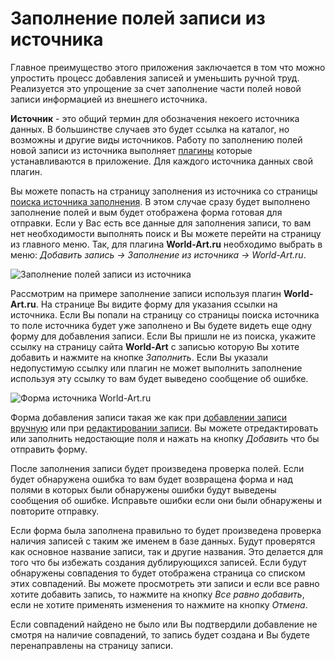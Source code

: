 # Заполнение полей записи из источника

Главное преимущество этого приложения заключается в том что можно упростить процесс добавления записей и уменьшить
ручной труд. Реализуется это упрощение за счет заполнение части полей новой записи информацией из внешнего источника.

**Источник** - это общий термин для обозначения некоего источника данных. В большинстве случаев это будет ссылка на
каталог, но возможны и другие виды источников. Работу по заполнению полей новой записи из источника выполняет
[плагины](/ru/user/general/plugins.md) которые устанавливаются в приложение. Для каждого источника данных свой плагин.

Вы можете попасть на страницу заполнения из источника со страницы [поиска источника
заполнения](/ru/user/item/add/search.md). В этом случае сразу будет выполнено заполнение полей и вым будет отображена
форма готовая для отправки. Если у Вас есть все данные для заполнения записи, то вам нет необходимости выполнять поиск
и Вы можете перейти на страницу из главного меню. Так, для плагина **World-Art.ru** необходимо выбрать в меню:
*Добавить запись -> Заполнение из источника -> World-Art.ru*.

![Заполнение полей записи из источника](https://raw.github.com/anime-db/anime-db-docs/master/images/ru/item/menu_add_from_fill.jpg)

Рассмотрим на примере заполнение записи используя плагин **World-Art.ru**. На странице Вы видите форму для указания
ссылки на источника. Если Вы попали на страницу со страницы поиска источника то поле источника будет уже заполнено и
Вы будете видеть еще одну форму для добавления записи. Если Вы пришли не из поиска, укажите ссылку на страницу сайта
**World-Art** с записью которую Вы хотите добавить и нажмите на кнопке *Заполнить*. Если Вы указали недопустимую ссылку
или плагин не может выполнить заполнение используя эту ссылку то вам будет выведено сообщение об ошибке.

![Форма источника World-Art.ru](https://raw.github.com/anime-db/anime-db-docs/master/images/ru/item/fill_from_source.jpg)

Форма добавления записи такая же как при [добавлении записи вручную](/ru/user/item/add/manually.md) или при
[редактировании записи](/ru/user/item/change.md). Вы можете отредактировать или заполнить недостающие поля и нажать на
кнопку *Добавить* что бы отправить форму.

После заполнения записи будет произведена проверка полей. Если будет обнаружена ошибка то вам будет возвращена форма и
над полями в которых были обнаружены ошибки будут выведены сообщения об ошибке. Исправьте ошибки если они были
обнаружены и повторите отправку.

Если форма была заполнена правильно то будет произведена проверка наличия записей с таким же именем в базе данных.
Будут проверятся как основное название записи, так и другие названия. Это делается для того что бы избежать создания
дублирующихся записей. Если будут обнаружены совпадения то будет отображена страница со списком этих совпадений. Вы
можете просмотреть эти записи и если все равно хотите добавить запись, то нажмите на кнопку *Все равно добавить*, если
не хотите применять изменения то нажмите на кнопку *Отмена*.

Если совпадений найдено не было или Вы подтвердили добавление не смотря на наличие совпадений, то запись будет создана
и Вы будете перенаправлены на страницу записи.
